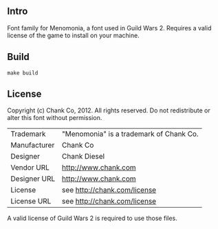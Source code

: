 ## Intro

Font family for Menomonia, a font used in Guild Wars 2. Requires a valid license of the game to install on your machine.

## Build

```
make build
```

## License

Copyright (c) Chank Co, 2012. All rights reserved. Do not redistribute or alter this font without permission.

|              |                                         |
| ------------ | --------------------------------------- |
| Trademark    | "Menomonia" is a trademark of Chank Co. |
| Manufacturer | Chank Co                                |
| Designer     | Chank Diesel                            |
| Vendor URL   | http://www.chank.com                    |
| Designer URL | http://www.chank.com                    |
| License      | see http://chank.com/license            |
| License URL  | see http://chank.com/license            |

A valid license of Guild Wars 2 is required to use those files.
